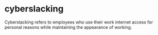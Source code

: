 # cyberslacking
Cyberslacking refers to employees who use their work internet access for personal reasons while maintaining the appearance of working. 
